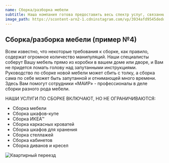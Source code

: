 ```yaml
---
name: Сборка/разборка мебели
subtitle: Наша компания готова предоставить весь спектр услуг, связанных с грузоперевозками! 
image_path: https://scontent-arn2-1.cdninstagram.com/vp/3934afd9545dedd9f568e06f1f146318/5AEDC3D5/t51.2885-15/sh0.08/e35/p640x640/26869018_535475273483269_8022281786828521472_n.jpg
---
```


## Сборка/разборка мебели (пример №4)

Всем известно, что некоторые требования к сборке, как правило, содержат огромное количество манипуляций. Наши специалисты соберут Вашу мебель прямо из коробки в вашем доме или дворе, и Вам не придется ломать голову над запутанными инструкциями. Руководство по сборке новой мебели может сбить с толку, а сборка сама по себе может быть запутанной и отнимающей много времени. Здесь Вам помогут сотрудники «МАИР» - профессионалы в деле сборки разного рода мебели.

 

НАШИ УСЛУГИ ПО СБОРКЕ ВКЛЮЧАЮТ, НО НЕ ОГРАНИЧИВАЮТСЯ:

 - Сборка мебели
 - Сборка шкафов-купе
 - Сборка ИКЕА™
 - Сборка каркасных кроватей
 - Сборка шкафов для хранения
 - Сборка стеллажей
 - Сборка кабинетов
 - Сборка диванов и кресел

 ![Квартирный переезд](http://stl.moscow/thumb/yQo6D1EvogOXJhk86FpAcw/940c300/1513316/2eba7586-f00d-437c-8cd8-59bd45729156.png)